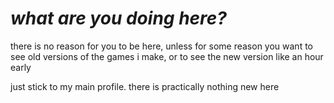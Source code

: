 # ***what are you doing here?***
there is no reason for you to be here, unless for some reason you want to see old versions of the games i make, or to see the new version like an hour early

just stick to my main profile. there is practically nothing new here
